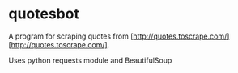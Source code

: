 
quotesbot
===========

A program for scraping quotes from [http://quotes.toscrape.com/][http://quotes.toscrape.com/].

Uses python requests module and BeautifulSoup
